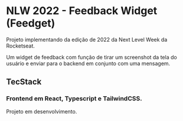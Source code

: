 # NLW 2022 - Feedback Widget (Feedget)

Projeto implementando da edição de 2022 da Next Level Week da Rocketseat.

Um widget de feedback com função de tirar um screenshot da tela do usuário e enviar para o backend em conjunto com uma mensagem.

## TecStack 

### Frontend em React, Typescript e TailwindCSS.

Projeto em desenvolvimento.
 
